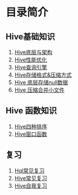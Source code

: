 # 目录简介

## Hive基础知识
1. <a href="https://github.com/shuainuo/DATA-WAERHOUSE/blob/main/Hive/Hive%E5%BA%95%E5%B1%82%E4%B8%8E%E6%9E%B6%E6%9E%84.md" target="_blank">Hive底层与架构</a>
2. <a href="https://github.com/shuainuo/DATA-WAERHOUSE/blob/main/Hive/Hive%E6%80%A7%E8%83%BD%E4%BC%98%E5%8C%96.md" target="_blank">Hive性能优化</a>
3. <a href="https://github.com/shuainuo/DATA-WAERHOUSE/blob/main/Hive/Hive%E6%9F%A5%E8%AF%A2%E5%BC%95%E6%93%8E.md" target="_blank">Hive查询引擎</a>
4. <a href="https://github.com/shuainuo/DATA-WAERHOUSE/blob/main/Hive/Hive%E5%AD%98%E5%82%A8%E6%A0%BC%E5%BC%8F%26%E5%8E%8B%E7%BC%A9%E6%96%B9%E5%BC%8F.md" target="_blank">Hive存储格式&压缩方式</a>
5. <a href="https://github.com/shuainuo/DATA-WAERHOUSE/blob/main/Hive/Hive%E5%BA%95%E5%B1%82%E5%AD%98%E5%82%A8null.md" target="_blank">Hive 底层存储null数据</a>
6. <a href="https://github.com/shuainuo/DATA-WAERHOUSE/blob/main/Hive/Hive%E5%8E%8B%E7%BC%A9%E5%90%88%E5%B9%B6%E5%B0%8F%E6%96%87%E4%BB%B6.md" target="_blank">Hive 压缩合并小文件</a>

## Hive 函数知识
1. <a href="https://github.com/shuainuo/DATA-WAERHOUSE/blob/main/Hive/Hive%E5%9B%9B%E7%A7%8D%E6%8E%92%E5%BA%8F.md" target="_blank">Hive四种排序</a>
2. <a href="https://github.com/shuainuo/DATA-WAERHOUSE/blob/main/Hive/Hive%E7%AA%97%E5%8F%A3%E5%87%BD%E6%95%B0.md" target="_blank">Hive窗口函数</a>
## 复习
1. <a href="https://github.com/shuainuo/DATA-WAERHOUSE/blob/main/Hive/Sql%E9%9D%A2%E7%BB%8F.md" target="_blank">Hql常见复习</a>
2. <a href="https://github.com/shuainuo/DATA-WAERHOUSE/blob/main/Hive/Hive%E9%9D%A2%E7%BB%8F.md" target="_blank">Hive常见复习</a>
3. <a href="https://github.com/shuainuo/DATA-WAERHOUSE/blob/main/Hive/Hive%E8%87%AA%E6%88%91%E6%80%BB%E7%BB%93.md" target="_blank">Hive自我复习</a>
